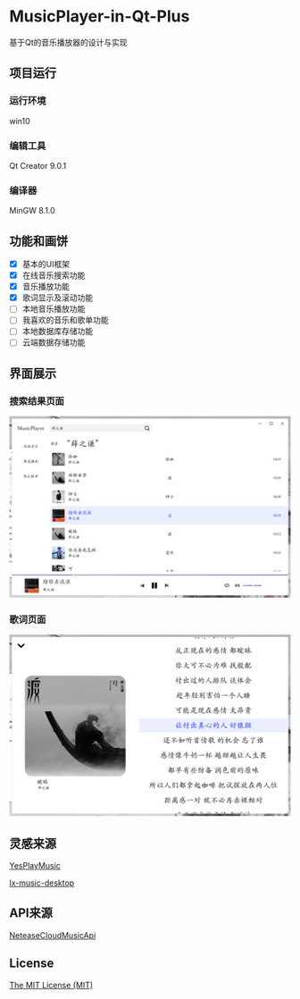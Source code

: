 # MusicPlayer-in-Qt-Plus

基于Qt的音乐播放器的设计与实现

## 项目运行

### 运行环境
win10

### 编辑工具
Qt Creator 9.0.1

### 编译器
MinGW 8.1.0

## 功能和画饼
- [x] 基本的UI框架
- [x] 在线音乐搜索功能
- [x] 音乐播放功能
- [x] 歌词显示及滚动功能
- [ ] 本地音乐播放功能
- [ ] 我喜欢的音乐和歌单功能	
- [ ] 本地数据库存储功能
- [ ] 云端数据存储功能

## 界面展示

### 搜索结果页面
![搜索结果页面](https://github.com/hhhyxy/MusicPlayer-in-Qt-Plus/blob/main/static/searchResult_Page.png)

### 歌词页面
![歌词页面](https://github.com/hhhyxy/MusicPlayer-in-Qt-Plus/blob/main/static/lrc_Page.png)

## 灵感来源
[YesPlayMusic](https://github.com/qier222/YesPlayMusic)

[lx-music-desktop](https://github.com/lyswhut/lx-music-desktop)

## API来源
[NeteaseCloudMusicApi](https://github.com/Binaryify/NeteaseCloudMusicApi)

## License
[The MIT License (MIT)](https://github.com/hhhyxy/MusicPlayer-in-Qt/edit/main/LICENSE)
